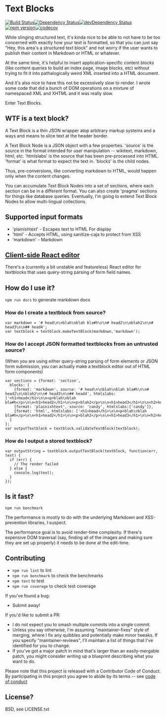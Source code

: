 # Text Blocks

[![Build Status](https://travis-ci.org/rm3web/textblocks.svg?branch=master)](https://travis-ci.org/rm3web/textblocks)[![Dependency Status](https://david-dm.org/rm3web/textblocks.svg)](https://david-dm.org/rm3web/textblocks)[![devDependency Status](https://david-dm.org/rm3web/textblocks/dev-status.svg)](https://david-dm.org/rm3web/textblocks#info=devDependencies)[![npm version](https://badge.fury.io/js/textblocks.svg)](https://www.npmjs.com/package/textblocks)[![codecov](https://codecov.io/gh/rm3web/textblocks/branch/master/graph/badge.svg)](https://codecov.io/gh/rm3web/textblocks)

While slinging structured text, it's kinda nice to be able to not have to be too concerned with exactly how your text is formatted, so that you can just say "Hey, this area's a structured text block" and not worry if the user wants to publish their content in Markdown or HTML or whatever.

At the same time, it's helpful to insert application-specific content blocks (like content queries to build an index page, image blocks, etc) without trying to fit it into pathalogically weird XML inserted into a HTML document.

And it's also nice to have this not be excessively slow to render.  I wrote some code that did a bunch of DOM operations on a mixture of namespaced XML and XHTML and it was really slow.

Enter Text Blocks.

## WTF is a text block?

A Text Block is a thin JSON wrapper atop arbitrary markup systems and a ways and means to slice text at the header border.

A Text Block Node is a JSON object with a few properties.  'source' is the source in the format intended for user manipulation -- wikitext, markdown, html, etc. 'htmlslabs' is the source that has been pre-processed into HTML. 'format' is what format to expect the text in.  'blocks' is the child nodes.

Thus, pre-conversions, like converting markdown to HTML, would happen only when the content changes.

You can accumulate Text Block Nodes into a set of sections, where each section can be in a different format.  You can also create 'pragma' sections for things like database queries.  Eventually, I'm going to extend Text Block Nodes to allow multi-lingual collections.

## Supported input formats

 * 'plainishtext' - Escapes text to HTML For display
 * 'html' - Accepts HTML, using sanitize-caja to protect from XSS
 * 'markdown' - Markdown

## [Client-side React editor](https://github.com/rm3web/textblocks-react-editor)

There's a (currently a bit unstable and featureless) React editor for textblocks that uses query-string parsing of form field names.

## How do I use it?

`npm run docs` to generate markdown docs

### How do I create a textblock from source?

```node
var markdown = '# head\n\nblah\nblah bla#h\n\n# head2\n\nblah2\n\n# head3\n\n## head4';
var textblock = textblock.makeTextBlock(markdown,'markdown');
```

### How do I accept JSON formatted textblocks from an untrusted source?

(When you are using either query-string parsing of form elements or JSON form submission, you can actually make a textblock editor out of HTML form components)

```node
var sections = {format: 'section', 
  blocks: [
    {format: 'markdown', source: '# head\n\nblah\nblah bla#h\n\n# head2\n\nblah2\n\n# head3\n\n## head4', htmlslabs: ['<h1>head</h1>\n\n<p>blah\nblah bla#h</p>\n\n<h1>head2</h1>\n\n<p>blah2</p>\n\n<h1>head3</h1>\n\n<h2>head4</h2>']},
    {format: 'plainishtext', source: 'candy', htmlslabs:['candy']},
    {format: 'html', htmlslabs: ['<h1>head</h1>\n\n<p>blah\nblah bla#h</p>\n\n<h1>head2</h1>\n\n<p>blah2</p>\n\n<h1>head3</h1>\n\n<h2>head4</h2>']},
  ]
};
var outputTextblock = textblock.validateTextBlock(textblock);
```

### How do I output a stored textblock?

```node
var outputString = textblock.outputTextBlock(textblock, function(err, text) {
  if (err) {
    // The render failed
  } else {
    console.log(text);
  }
});
```

## Is it fast?

`npm run benchmark`

The performance is mostly to do with the underlying Markdown and XSS-prevention libraries, I suspect.

The performance goal is to avoid render-time complexity.  If there's expensive DOM traversal (say, finding all of the images and making sure they are set up properly) it needs to be done at the edit-time.

## Contributing

* `npm run lint` to lint
* `npm run benchmark` to check the benchmarks
* `npm test` to test
* `npm run coverage` to check test coverage

If you've found a bug:
 * Submit away!

If you'd like to submit a PR:
 * I do not expect you to smash multiple commits into a single commit.
 * Unless you say otherwise, I'm assuming "maintainer-fixes" style of merging, where I fix any quibbles and potentially make minor tweaks.  If you specify "maintainer-reviews", I'll maintain a list of things that I've identified for you to change.
 * If you've got a major patch in mind that's larger than an easily-mergable patch, you might consider writing up a blueprint describing what you want to do.

Please note that this project is released with a Contributor Code of Conduct. By participating in this project you agree to abide by its terms -- see [code of conduct](code_of_conduct.md)

## License?

BSD, see LICENSE.txt
